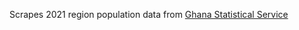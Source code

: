 Scrapes 2021 region population data from [Ghana Statistical Service](def)

[def]: "https://statsghana.gov.gh/regionalpopulation.php?population=MTUwNDMxMDk2MS40NjA1&&UpperWest&regid=9"